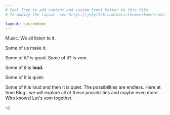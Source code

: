 ```yaml
---
# Feel free to add content and custom Front Matter to this file.
# To modify the layout, see https://jekyllrb.com/docs/themes/#overriding-theme-defaults

layout: customhome
---
```



Music. We all listen to it.

Some of us make it. 


Some of it? is good.
Some of it? is vom.

Some of it is <strong> loud. </strong>

Some of it is quiet.

Some of it is loud and then it is quiet. The possibilities are endless. Here at Vom Blog , we will explore all of these possibilities and maybe even more. Who knows! Let's vom together.

-J  
